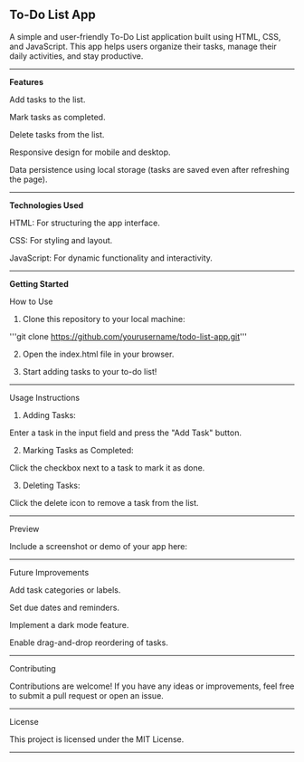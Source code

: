 ## To-Do List App

A simple and user-friendly To-Do List application built using HTML, CSS, and JavaScript. This app helps users organize their tasks, manage their daily activities, and stay productive.


---

**Features**

Add tasks to the list.

Mark tasks as completed.

Delete tasks from the list.

Responsive design for mobile and desktop.

Data persistence using local storage (tasks are saved even after refreshing the page).



---

**Technologies Used**

HTML: For structuring the app interface.

CSS: For styling and layout.

JavaScript: For dynamic functionality and interactivity.



---

**Getting Started**

How to Use

1. Clone this repository to your local machine:

'''git clone https://github.com/yourusername/todo-list-app.git'''


2. Open the index.html file in your browser.


3. Start adding tasks to your to-do list!




---

Usage Instructions

1. Adding Tasks:

Enter a task in the input field and press the "Add Task" button.



2. Marking Tasks as Completed:

Click the checkbox next to a task to mark it as done.



3. Deleting Tasks:

Click the delete icon to remove a task from the list.





---

Preview

Include a screenshot or demo of your app here:




---

Future Improvements

Add task categories or labels.

Set due dates and reminders.

Implement a dark mode feature.

Enable drag-and-drop reordering of tasks.



---

Contributing

Contributions are welcome!
If you have any ideas or improvements, feel free to submit a pull request or open an issue.


---

License

This project is licensed under the MIT License.


---